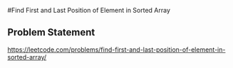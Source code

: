 #Find First and Last Position of Element in Sorted Array
## Problem Statement
https://leetcode.com/problems/find-first-and-last-position-of-element-in-sorted-array/